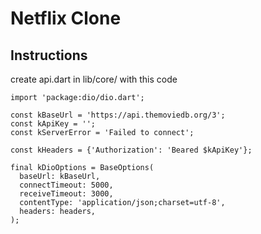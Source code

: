 # Netflix Clone

## Instructions 
create api.dart in lib/core/ with this code

```
import 'package:dio/dio.dart';  
  
const kBaseUrl = 'https://api.themoviedb.org/3';  
const kApiKey = '';  
const kServerError = 'Failed to connect';  

const kHeaders = {'Authorization': 'Beared $kApiKey'};  
  
final kDioOptions = BaseOptions(  
  baseUrl: kBaseUrl,  
  connectTimeout: 5000,  
  receiveTimeout: 3000,  
  contentType: 'application/json;charset=utf-8',  
  headers: headers,  
);  
```
